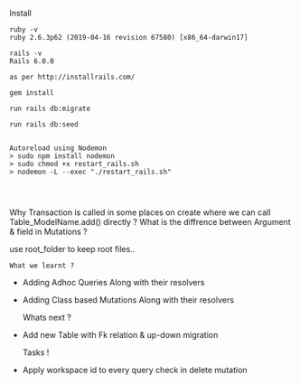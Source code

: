 Install 
~~~~~~~~~~~~
ruby -v
ruby 2.6.3p62 (2019-04-16 revision 67580) [x86_64-darwin17]

rails -v
Rails 6.0.0

as per http://installrails.com/

gem install

run rails db:migrate

run rails db:seed


Autoreload using Nodemon
> sudo npm install nodemon 
> sudo chmod +x restart_rails.sh
> nodemon -L --exec "./restart_rails.sh"




~~~~~~~~~~~~

Why Transaction is called in some places on create where we can call Table_ModelName.add() directly ?
What is the diffrence between Argument & field in Mutations ?

use root_folder to keep root files..


    What we learnt ?
- Adding Adhoc Queries Along with their resolvers
- Adding Class based Mutations Along with their resolvers


    Whats next ?
- Add new Table with Fk relation & up-down migration

    Tasks !
- Apply workspace id to every query check in delete mutation